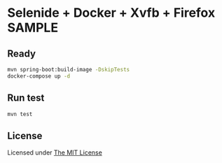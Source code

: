 # Selenide + Docker + Xvfb + Firefox SAMPLE

## Ready

```sh
mvn spring-boot:build-image -DskipTests
docker-compose up -d
```

## Run test

```sh
mvn test
```

## License

Licensed under [The MIT License](https://opensource.org/licenses/MIT)


